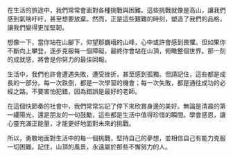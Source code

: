在生活的旅途中，我們常常會面對各種挑戰與困難。這些挑戰就像是高山，讓我們感到氣喘吁吁，甚至想要放棄。然而，正是這些艱難的時刻，塑造了我們的品格，讓我們變得更加堅韌。

想像一下，當你站在山腳下，仰望那巍峨的山峰，心中或許會感到畏懼。但如果你不斷向上攀登，逐步克服每一個障礙，最終你會站在山頂，俯瞰整個世界。那一刻的成就感，將會是你努力的最佳回報。

生活中，我們也許會遭遇失敗，遭受挫折，甚至感到孤獨。但請記住，這些都是成長的一部分。每一次跌倒，都是一次學習的機會；每一次失敗，都是通往成功的必經之路。不要害怕犯錯，因為錯誤是最好的老師。

在這個快節奏的社會中，我們常常忘記了停下來欣賞身邊的美好。無論是清晨的第一縷陽光，還是朋友的一句鼓勵，這些都是生活中值得珍惜的瞬間。學會感恩，讓心靈充滿正能量，才能更好地面對未來的挑戰。

所以，勇敢地面對生活中的每一個挑戰，堅持自己的夢想，並相信自己有能力克服一切困難。記住，山頂的風景，永遠屬於那些不懈努力的人。